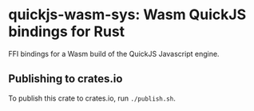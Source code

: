 # quickjs-wasm-sys: Wasm QuickJS bindings for Rust

FFI bindings for a Wasm build of the QuickJS Javascript engine.

## Publishing to crates.io

To publish this crate to crates.io, run `./publish.sh`.
